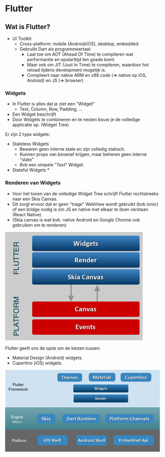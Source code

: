 # Flutter

## Wat is Flutter?

* UI Toolkit
    * Cross-platform: mobile (Android/iOS), desktop, embedded
    * Gebruikt Dart als programmeertaal:
        * Laat toe om AOT (Ahead Of Time) te compileren wat performantie en opstarttijd ten goede komt.
        * Maar ook om JIT (Just In Time) te compileren, waardoor hot reload tijdens development mogelijk is.
        * Compileert naar native ARM en x86 code (=> native op iOS, Android) en JS (=> browser)

### Widgets

* In Flutter is alles dat je ziet een "Widget"
    * Text, Column, Row, Padding, ...
* Een Widget beschrijft
* Door Widgets te combineren en te nesten bouw je de volledige applicatie op. (Widget Tree)

Er zijn 2 type widgets:

* Stateless Widgets
    * Bewaren geen interne state en zijn volledig statisch.
    * Kunnen props van bovenaf krijgen, maar beheren geen interne "state"
    * Bvb een simpele "Text" Widget.
* Stateful Widgets
    *

### Renderen van Widgets

* Voor het tonen van de volledige Widget Tree schrijft Flutter rechtstreeks naar een Skia Canvas.
* Dit zorgt ervoor dat er geen "trage" WebView wordt gebruikt (bvb Ionic) of een bridge nodig is om JS en native met elkaar te doen verstaan (React Native).
* (Skia canvas is wat bvb. native Android en Google Chrome ook gebruiken om te renderen)

![img.png](img.png)

Flutter geeft ons de optie om de kiezen tussen:

* Material Design (Android) widgets.
* Cupertino (iOS) widgets.

![img_1.png](img_1.png)